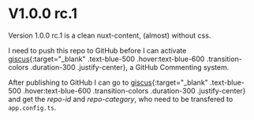 # V1.0.0 rc.1
Version 1.0.0 rc.1 is a clean nuxt-content, (almost) without css.

I need to push this repo to GitHub before I can activate [giscus](https://giscus.app/){:target="_blank" .text-blue-500 .hover:text-blue-600 .transition-colors .duration-300 .justify-center}, a GitHub Commenting system.

After publishing to GitHub I can go to [giscus](https://giscus.app/){:target="_blank" .text-blue-500 .hover:text-blue-600 .transition-colors .duration-300 .justify-center} and get the _repo-id_ and _repo-category_, who need to be transfered to `app.config.ts`.